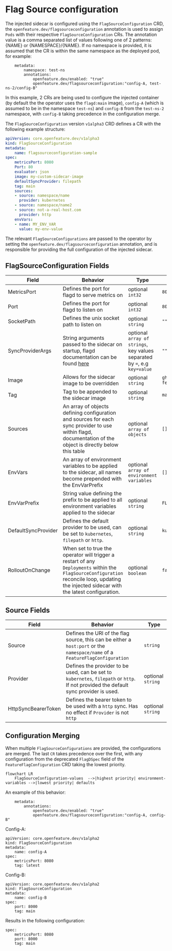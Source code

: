 # Flag Source configuration

The injected sidecar is configured using the `FlagSourceConfiguration` CRD, the `openfeature.dev/flagsourceconfiguration` annotation is used to assign `Pods` with their respective `FlagSourceConfiguration` CRs. The annotation value is a comma separated list of values following one of 2 patterns: {NAME} or {NAMESPACE}/{NAME}. If no namespace is provided, it is assumed that the CR is within the same namespace as the deployed pod, for example:
```
    metadata:
        namespace: test-ns
        annotations:
            openfeature.dev/enabled: "true"
            openfeature.dev/flagsourceconfiguration:"config-A, test-ns-2/config-B"
```
In this example, 2 CRs are being used to configure the injected container (by default the the operator uses the `flagd:main` image), `config-A` (which is assumed to be in the namespace `test-ns`) and `config-B` from the `test-ns-2` namespace, with `config-B` taking precedence in the configuration merge.

The `FlagSourceConfiguration` version `v1alpha3` CRD defines a CR with the following example structure:

```yaml
apiVersion: core.openfeature.dev/v1alpha3
kind: FlagSourceConfiguration
metadata:
    name: flagsourceconfiguration-sample
spec:
    metricsPort: 8080
    Port: 80
    evaluator: json
    image: my-custom-sidecar-image
    defaultSyncProvider: filepath
    tag: main
    sources:
    - source: namespace/name
      provider: kubernetes
    - source: namespace/name2
    - source: not-a-real-host.com
      provider: http
    envVars:
    - name: MY_ENV_VAR
      value: my-env-value
```

The relevant `FlagSourceConfigurations` are passed to the operator by setting the `openfeature.dev/flagsourceconfiguration` annotation, and is responsible for providing the full configuration of the injected sidecar.

## FlagSourceConfiguration Fields

| Field               | Behavior                                                                                                                                                                                    | Type                                                                      | Default                      | 
|---------------------|---------------------------------------------------------------------------------------------------------------------------------------------------------------------------------------------|---------------------------------------------------------------------------|------------------------------|
| MetricsPort         | Defines the port for flagd to serve metrics on                                                                                                                                              | optional `int32`                                                          | `8013`                       |
| Port                | Defines the port for flagd to listen on                                                                                                                                                     | optional `int32`                                                          | `8014`                       |
| SocketPath          | Defines the unix socket path to listen on                                                                                                                                                   | optional `string`                                                         | `""`                         |
| SyncProviderArgs    | String arguments passed to the sidecar on startup, flagd documentation can be found [here](https://github.com/open-feature/flagd/blob/main/docs/configuration/configuration.md)             | optional `array of strings`, key values separated by `=`, e.g `key=value` | `""`                         | 
| Image               | Allows for the sidecar image to be overridden                                                                                                                                               | optional `string`                                                         | `ghcr.io/open-feature/flagd` | 
| Tag                 | Tag to be appended to the sidecar image                                                                                                                                                     | optional `string`                                                         | `main`                       |
| Sources             | An array of objects defining configuration and sources for each sync provider to use within flagd, documentation of the object is directly below this table                                 | optional `array of objects`                                               | `[]`                         |
| EnvVars             | An array of environment variables to be applied to the sidecar, all names become prepended with the EnvVarPrefix                                                                            | optional `array of environment variables`                                 | `[]`                         | 
| EnvVarPrefix        | String value defining the prefix to be applied to all environment variables applied to the sidecar                                                                                          | optional `string`                                                         | `FLAGD`                      | 
| DefaultSyncProvider | Defines the default provider to be used, can be set to `kubernetes`, `filepath` or `http`.                                                                                                  | optional `string`                                                         | `kubernetes`                 | 
| RolloutOnChange     | When set to true the operator will trigger a restart of any `Deployments` within the `FlagSourceConfiguration` reconcile loop, updating the injected sidecar with the latest configuration. | optional `boolean`                                                        | `false`                      | 

## Source Fields

| Field               | Behavior                                                                                                                              | Type              | 
|---------------------|---------------------------------------------------------------------------------------------------------------------------------------|-------------------|
| Source              | Defines the URI of the flag source, this can be either a `host:port` or the `namespace/name` of a `FeatureFlagConfiguration`          | `string`          |
| Provider            | Defines the provider to be used, can be set to `kubernetes`, `filepath` or `http`. If not provided the default sync provider is used. | optional `string` |
| HttpSyncBearerToken | Defines the bearer token to be used with a `http` sync. Has no effect if `Provider` is not `http`                                     | optional `string` |

## Configuration Merging

When multiple `FlagSourceConfigurations` are provided, the configurations are merged. The last `CR` takes precedence over the first, with any configuration from the deprecated `FlagDSpec` field of the `FeatureFlagConfiguration` CRD taking the lowest priority. 


```mermaid
flowchart LR
    FlagSourceConfiguration-values  -->|highest priority| environment-variables -->|lowest priority| defaults
```


An example of this behavior:
```
    metadata:
        annotations:
            openfeature.dev/enabled: "true"
            openfeature.dev/flagsourceconfiguration:"config-A, config-B"
```
Config-A:
```
apiVersion: core.openfeature.dev/v1alpha2
kind: FlagSourceConfiguration
metadata:
    name: config-A
spec:
    metricsPort: 8080
    tag: latest
```
Config-B:
```
apiVersion: core.openfeature.dev/v1alpha2
kind: FlagSourceConfiguration
metadata:
    name: config-B
spec:
    port: 8000
    tag: main
```
Results in the following configuration:
```
spec:
    metricsPort: 8080
    port: 8000
    tag: main
```